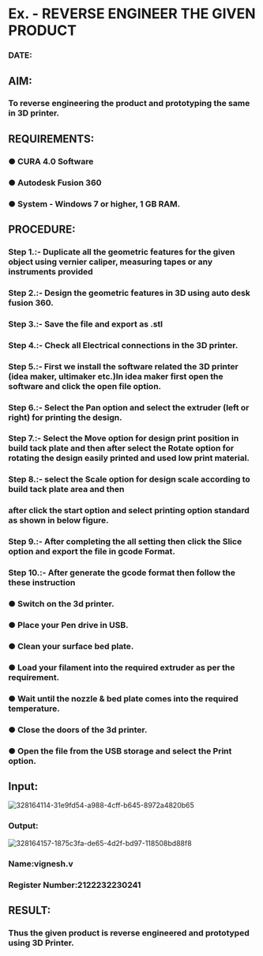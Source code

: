 # Ex.   - REVERSE ENGINEER THE GIVEN PRODUCT

### DATE: 

## AIM: 
### To reverse engineering the product and prototyping the same in 3D printer.

## REQUIREMENTS:
### ●	CURA 4.0 Software
### ●	 Autodesk Fusion 360
### ●	 System - Windows 7 or higher, 1 GB RAM.

## PROCEDURE:
### Step 1.:- Duplicate all the geometric features for the given object using vernier caliper, measuring tapes or any instruments provided
### Step 2.:- Design the geometric features in 3D using auto desk fusion 360.
### Step 3.:- Save the file and export as .stl
### Step 4.:- Check all Electrical connections in the 3D printer.
### Step 5.:- First we install the software related the 3D printer (idea maker, ultimaker etc.)In idea maker first open the software and click the open file option.
### Step 6.:- Select the Pan option and select the extruder (left or right) for printing the design.
### Step 7.:- Select the Move option for design print position in build tack plate and then after select the Rotate option for rotating the design easily printed and used low print material.
### Step 8.:- select the Scale option for design scale according to build tack plate area and then
### after click the start option and select printing option standard as shown in below figure.
### Step 9.:- After completing the all setting then click the Slice option and export the file in gcode Format.
### Step 10.:- After generate the gcode format then follow the these instruction 
  ###   ●	Switch on the 3d printer.
  ###   ●	Place your Pen drive in USB.
  ###   ●	Clean your surface bed plate.
  ###   ●	Load your filament into the required extruder as per the requirement.
  ###   ●	Wait until the nozzle & bed plate comes into the required temperature.
  ###   ●	Close the doors of the 3d printer.
  ###   ●	Open the file from the USB storage and select the Print option.

## Input:
![328164114-31e9fd54-a988-4cff-b645-8972a4820b65](https://github.com/23004027/Ex.-10---REVERSE-ENGINEER-THE-GIVEN-PRODUCT/assets/138956447/d889fbac-22f6-4b6e-b9ef-e61957197e3a)

### Output:
![328164157-1875c3fa-de65-4d2f-bd97-118508bd88f8](https://github.com/23004027/Ex.-10---REVERSE-ENGINEER-THE-GIVEN-PRODUCT/assets/138956447/74b7b524-73f8-4835-8629-afa72d497b22)


### Name:vignesh.v
### Register Number:2122232230241

## RESULT:
###   Thus the given product is reverse engineered and prototyped using 3D Printer.

